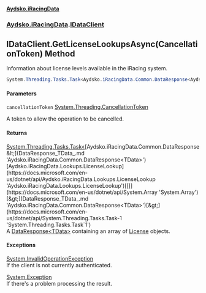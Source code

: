 #### [Aydsko.iRacingData](index.md 'index')
### [Aydsko.iRacingData](index.md#Aydsko.iRacingData 'Aydsko.iRacingData').[IDataClient](IDataClient.md 'Aydsko.iRacingData.IDataClient')

## IDataClient.GetLicenseLookupsAsync(CancellationToken) Method

Information about license levels available in the iRacing system.

```csharp
System.Threading.Tasks.Task<Aydsko.iRacingData.Common.DataResponse<Aydsko.iRacingData.Lookups.LicenseLookup[]>> GetLicenseLookupsAsync(System.Threading.CancellationToken cancellationToken=default(System.Threading.CancellationToken));
```
#### Parameters

<a name='Aydsko.iRacingData.IDataClient.GetLicenseLookupsAsync(System.Threading.CancellationToken).cancellationToken'></a>

`cancellationToken` [System.Threading.CancellationToken](https://docs.microsoft.com/en-us/dotnet/api/System.Threading.CancellationToken 'System.Threading.CancellationToken')

A token to allow the operation to be cancelled.

#### Returns
[System.Threading.Tasks.Task&lt;](https://docs.microsoft.com/en-us/dotnet/api/System.Threading.Tasks.Task-1 'System.Threading.Tasks.Task`1')[Aydsko.iRacingData.Common.DataResponse&lt;](DataResponse_TData_.md 'Aydsko.iRacingData.Common.DataResponse<TData>')[Aydsko.iRacingData.Lookups.LicenseLookup](https://docs.microsoft.com/en-us/dotnet/api/Aydsko.iRacingData.Lookups.LicenseLookup 'Aydsko.iRacingData.Lookups.LicenseLookup')[[]](https://docs.microsoft.com/en-us/dotnet/api/System.Array 'System.Array')[&gt;](DataResponse_TData_.md 'Aydsko.iRacingData.Common.DataResponse<TData>')[&gt;](https://docs.microsoft.com/en-us/dotnet/api/System.Threading.Tasks.Task-1 'System.Threading.Tasks.Task`1')  
A [DataResponse&lt;TData&gt;](DataResponse_TData_.md 'Aydsko.iRacingData.Common.DataResponse<TData>') containing an array of [License](License.md 'Aydsko.iRacingData.Common.License') objects.

#### Exceptions

[System.InvalidOperationException](https://docs.microsoft.com/en-us/dotnet/api/System.InvalidOperationException 'System.InvalidOperationException')  
If the client is not currently authenticated.

[System.Exception](https://docs.microsoft.com/en-us/dotnet/api/System.Exception 'System.Exception')  
If there's a problem processing the result.